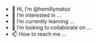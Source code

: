 - 👋 Hi, I’m @hemillymatoz
- 👀 I’m interested in ...
- 🌱 I’m currently learning ...
- 💞️ I’m looking to collaborate on ...
- 📫 How to reach me ...

<!---
hemillymatoz/hemillymatoz is a ✨ special ✨ repository because its `README.md` (this file) appears on your GitHub profile.
You can click the Preview link to take a look at your changes.
--->
